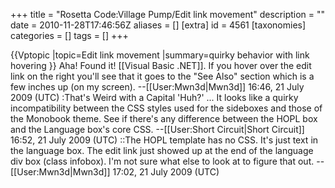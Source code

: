 +++
title = "Rosetta Code:Village Pump/Edit link movement"
description = ""
date = 2010-11-28T17:46:56Z
aliases = []
[extra]
id = 4561
[taxonomies]
categories = []
tags = []
+++

{{Vptopic
|topic=Edit link movement
|summary=quirky behavior with link hovering
}}
<math><math>Insert formula here</math>
</math>Aha! Found it! [[Visual Basic .NET]]. If you hover over the edit link on the right you'll see that it goes to the "See Also" section which is a few inches up (on my screen). --[[User:Mwn3d|Mwn3d]] 16:46, 21 July 2009 (UTC)
:That's Weird with a Capital 'Huh?' ... It looks like a quirky incompatibility between the CSS styles used for the sideboxes and those of the Monobook theme.  See if there's any difference between the HOPL box and the Language box's core CSS. --[[User:Short Circuit|Short Circuit]] 16:52, 21 July 2009 (UTC)
::The HOPL template has no CSS. It's just text in the language box. The edit link just showed up at the end of the language div box (class infobox). I'm not sure what else to look at to figure that out. --[[User:Mwn3d|Mwn3d]] 17:02, 21 July 2009 (UTC)
